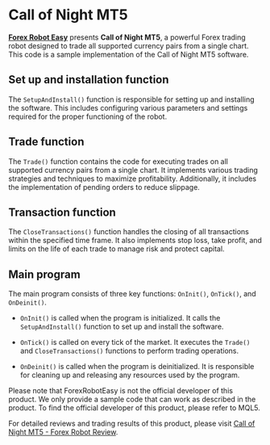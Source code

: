# Call of Night MT5

**[Forex Robot Easy](https://forexroboteasy.com/)** presents **Call of Night MT5**, a powerful Forex trading robot designed to trade all supported currency pairs from a single chart. This code is a sample implementation of the Call of Night MT5 software.

## Set up and installation function

The `SetupAndInstall()` function is responsible for setting up and installing the software. This includes configuring various parameters and settings required for the proper functioning of the robot.

## Trade function

The `Trade()` function contains the code for executing trades on all supported currency pairs from a single chart. It implements various trading strategies and techniques to maximize profitability. Additionally, it includes the implementation of pending orders to reduce slippage.

## Transaction function

The `CloseTransactions()` function handles the closing of all transactions within the specified time frame. It also implements stop loss, take profit, and limits on the life of each trade to manage risk and protect capital.

## Main program

The main program consists of three key functions: `OnInit()`, `OnTick()`, and `OnDeinit()`.

- `OnInit()` is called when the program is initialized. It calls the `SetupAndInstall()` function to set up and install the software.

- `OnTick()` is called on every tick of the market. It executes the `Trade()` and `CloseTransactions()` functions to perform trading operations.

- `OnDeinit()` is called when the program is deinitialized. It is responsible for cleaning up and releasing any resources used by the program.

Please note that ForexRobotEasy is not the official developer of this product. We only provide a sample code that can work as described in the product. To find the official developer of this product, please refer to MQL5.

For detailed reviews and trading results of this product, please visit [Call of Night MT5 - Forex Robot Review](https://forexroboteasy.com/forex-robot-review/review-call-of-night-mt5-forex-software-real-results-limited-copies-available/).
